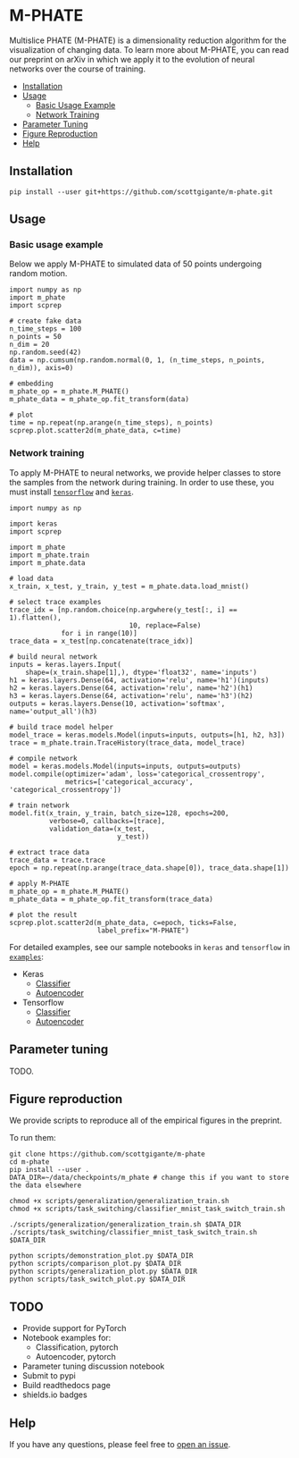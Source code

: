 # M-PHATE

Multislice PHATE (M-PHATE) is a dimensionality reduction algorithm for the visualization of changing data. To learn more about M-PHATE, you can read our preprint on arXiv in which we apply it to the evolution of neural networks over the course of training.

* [Installation](#installation)
* [Usage](#usage)
  * [Basic Usage Example](#basic-usage-example)
  * [Network Training](#network-training)
* [Parameter Tuning](#parameter-tuning)
* [Figure Reproduction](#figure-reproduction)
* [Help](#help)

## Installation

```
pip install --user git+https://github.com/scottgigante/m-phate.git
```

## Usage

### Basic usage example

Below we apply M-PHATE to simulated data of 50 points undergoing random motion.

```
import numpy as np
import m_phate
import scprep

# create fake data
n_time_steps = 100
n_points = 50
n_dim = 20
np.random.seed(42)
data = np.cumsum(np.random.normal(0, 1, (n_time_steps, n_points, n_dim)), axis=0)

# embedding
m_phate_op = m_phate.M_PHATE()
m_phate_data = m_phate_op.fit_transform(data)

# plot
time = np.repeat(np.arange(n_time_steps), n_points)
scprep.plot.scatter2d(m_phate_data, c=time)
```

### Network training

To apply M-PHATE to neural networks, we provide helper classes to store the samples from the network during training. In order to use these, you must install [`tensorflow`](https://www.tensorflow.org/install) and [`keras`](https://keras.io/#installation).

```
import numpy as np

import keras
import scprep

import m_phate
import m_phate.train
import m_phate.data

# load data
x_train, x_test, y_train, y_test = m_phate.data.load_mnist()

# select trace examples
trace_idx = [np.random.choice(np.argwhere(y_test[:, i] == 1).flatten(),
                              10, replace=False)
             for i in range(10)]
trace_data = x_test[np.concatenate(trace_idx)]

# build neural network
inputs = keras.layers.Input(
    shape=(x_train.shape[1],), dtype='float32', name='inputs')
h1 = keras.layers.Dense(64, activation='relu', name='h1')(inputs)
h2 = keras.layers.Dense(64, activation='relu', name='h2')(h1)
h3 = keras.layers.Dense(64, activation='relu', name='h3')(h2)
outputs = keras.layers.Dense(10, activation='softmax', name='output_all')(h3)

# build trace model helper
model_trace = keras.models.Model(inputs=inputs, outputs=[h1, h2, h3])
trace = m_phate.train.TraceHistory(trace_data, model_trace)

# compile network
model = keras.models.Model(inputs=inputs, outputs=outputs)
model.compile(optimizer='adam', loss='categorical_crossentropy',
              metrics=['categorical_accuracy', 'categorical_crossentropy'])

# train network
model.fit(x_train, y_train, batch_size=128, epochs=200,
          verbose=0, callbacks=[trace],
          validation_data=(x_test,
                           y_test))

# extract trace data
trace_data = trace.trace
epoch = np.repeat(np.arange(trace_data.shape[0]), trace_data.shape[1])

# apply M-PHATE
m_phate_op = m_phate.M_PHATE()
m_phate_data = m_phate_op.fit_transform(trace_data)

# plot the result
scprep.plot.scatter2d(m_phate_data, c=epoch, ticks=False,
                      label_prefix="M-PHATE")
```

For detailed examples, see our sample notebooks in `keras` and `tensorflow` in [`examples`](https://github.com/scottgigante/m-phate/tree/master/examples):

* Keras
  * [Classifier](https://nbviewer.jupyter.org/github/scottgigante/m-phate/blob/master/examples/classification_keras.ipynb)
  * [Autoencoder](https://nbviewer.jupyter.org/github/scottgigante/m-phate/blob/master/examples/autoencoder_keras.ipynb)
* Tensorflow
  * [Classifier](https://nbviewer.jupyter.org/github/scottgigante/m-phate/blob/master/examples/classification_tensorflow.ipynb)
  * [Autoencoder](https://nbviewer.jupyter.org/github/scottgigante/m-phate/blob/master/examples/autoencoder_tensorflow.ipynb)

## Parameter tuning

TODO.

## Figure reproduction

We provide scripts to reproduce all of the empirical figures in the preprint. 

To run them:

```
git clone https://github.com/scottgigante/m-phate
cd m-phate
pip install --user .
DATA_DIR=~/data/checkpoints/m_phate # change this if you want to store the data elsewhere

chmod +x scripts/generalization/generalization_train.sh
chmod +x scripts/task_switching/classifier_mnist_task_switch_train.sh

./scripts/generalization/generalization_train.sh $DATA_DIR
./scripts/task_switching/classifier_mnist_task_switch_train.sh $DATA_DIR

python scripts/demonstration_plot.py $DATA_DIR
python scripts/comparison_plot.py $DATA_DIR
python scripts/generalization_plot.py $DATA_DIR
python scripts/task_switch_plot.py $DATA_DIR
```

## TODO

* Provide support for PyTorch
* Notebook examples for:
  * Classification, pytorch
  * Autoencoder, pytorch
* Parameter tuning discussion notebook
* Submit to pypi
* Build readthedocs page
* shields.io badges

## Help

If you have any questions, please feel free to [open an issue](https://github.com/scottgigante/m-phate/issues).